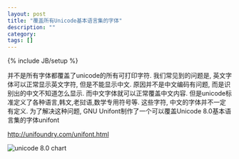 ```yaml
---
layout: post
title: "覆盖所有Unicode基本语言集的字体"
description: ""
category: 
tags: []
---
```

{% include JB/setup %}

并不是所有字体都覆盖了unicode的所有可打印字符. 我们常见到的问题是, 英文字体可以正常显示英文字符, 但是不能显示中文. 原因并不是中文编码有问题, 而是识别出的中文不知道怎么显示. 而中文字体就可以正常覆盖中文内容. 但是unicode标准定义了各种语言,韩文,老挝语,数学专用符号等. 这些字符, 中文的字体并不一定有定义.
为了解决这种问题, GNU Unifont制作了一个可以覆盖Unicode 8.0基本语言集的字体unifont

http://unifoundry.com/unifont.html

![unicode 8.0 chart](http://unifoundry.com/pub/unifont-9.0.06/unifont-9.0.06.bmp)

